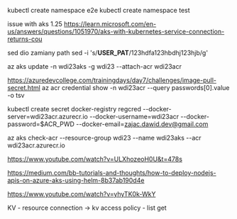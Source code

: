 kubectl create namespace e2e
kubectl create namespace test

issue with aks 1.25
https://learn.microsoft.com/en-us/answers/questions/1051970/aks-with-kubernetes-service-connection-returns-cou

sed dio zamiany path
sed -i 's/__USER_PAT__/123hdfa123hbdhj123hjb/g'

az aks update -n wdi23aks -g wdi23 --attach-acr wdi23acr

https://azuredevcollege.com/trainingdays/day7/challenges/image-pull-secret.html
az acr credential show -n wdi23acr --query passwords[0].value -o tsv

kubectl create secret docker-registry regcred --docker-server=wdi23acr.azurecr.io --docker-username=wdi23acr --docker-password=$ACR_PWD --docker-email=zajac.dawid.dev@gmail.com


az aks check-acr --resource-group wdi23 --name wdi23aks --acr wdi23acr.azurecr.io


https://www.youtube.com/watch?v=ULXhozeoH0U&t=478s


https://medium.com/bb-tutorials-and-thoughts/how-to-deploy-nodejs-apis-on-azure-aks-using-helm-8b37ab190d4e

https://www.youtube.com/watch?v=yhyTK0k-WkY



KV - resource connection -> kv access policy - list get